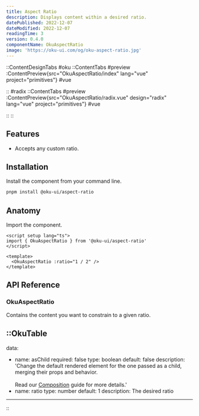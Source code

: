 ```yaml
---
title: Aspect Ratio
description: Displays content within a desired ratio.
datePublished: 2022-12-07
dateModified: 2022-12-07
readingTime: 3
version: 0.4.0
componentName: OkuAspectRatio
image: 'https://oku-ui.com/og/oku-aspect-ratio.jpg'
---
```


::ContentDesignTabs
#oku
::ContentTabs
#preview
:ContentPreview{src="OkuAspectRatio/index" lang="vue" project="primitives"}
#vue
<!-- Autodocs{src="/primitives/OkuAspectRatio/index.vue" lang="vue"} -->
::
#radix
::ContentTabs
#preview
:ContentPreview{src="OkuAspectRatio/radix.vue" design="radix" lang="vue" project="primitives"}
#vue
<!-- Autodocs{src="/primitives/OkuAspectRatio/radix.vue" lang="vue"} -->
::
::

## Features

- Accepts any custom ratio.

## Installation

Install the component from your command line.

```bash
pnpm install @oku-ui/aspect-ratio
```

## Anatomy

Import the component.

```vue
<script setup lang="ts">
import { OkuAspectRatio } from '@oku-ui/aspect-ratio'
</script>

<template>
  <OkuAspectRatio :ratio="1 / 2" />
</template>
```

## API Reference

### OkuAspectRatio
Contains the content you want to constrain to a given ratio.


::OkuTable
---
data:
  - name: asChild
    required: false
    type: boolean
    default: false
    description: 'Change the default rendered element for the one passed as a child, merging their props and behavior.<br><br>Read our <a href=&quot;/guides/composition&quot;>Composition</a> guide for more details.'
  - name: ratio
    type: number
    default: 1
    description: The desired ratio
---
::